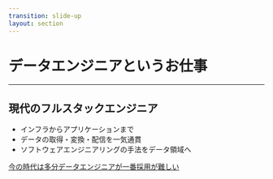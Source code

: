```yaml
---
transition: slide-up
layout: section
---
```


# データエンジニアというお仕事

---

## 現代のフルスタックエンジニア



- インフラからアプリケーションまで
- データの取得・変換・配信を一気通貫
- ソフトウェアエンジニアリングの手法をデータ領域へ



<div v-click class="mt-8">
<a href="https://komi.theletter.jp/posts/e4790bf0-fb84-11ee-9b01-3da9ec89ce20" target="_blank">今の時代は多分データエンジニアが一番採用が難しい</a>
</div>

